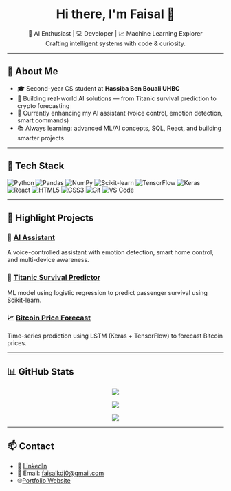 <h1 align="center">Hi there, I'm Faisal 👋</h1>
<p align="center">
  🧠 AI Enthusiast | 💻 Developer | 📈 Machine Learning Explorer  
  <br>Crafting intelligent systems with code & curiosity.
</p>

---

## 🚀 About Me

- 🎓 Second-year CS student at **Hassiba Ben Bouali UHBC**
- 🤖 Building real-world AI solutions — from Titanic survival prediction to crypto forecasting
- 🔭 Currently enhancing my AI assistant (voice control, emotion detection, smart commands)
- 📚 Always learning: advanced ML/AI concepts, SQL, React, and building smarter projects

---

## 🧠 Tech Stack

![Python](https://img.shields.io/badge/-Python-333?style=flat&logo=python)
![Pandas](https://img.shields.io/badge/-Pandas-150458?style=flat&logo=pandas)
![NumPy](https://img.shields.io/badge/-NumPy-013243?style=flat&logo=numpy)
![Scikit-learn](https://img.shields.io/badge/-Scikit--learn-F7931E?style=flat&logo=scikit-learn&logoColor=white)
![TensorFlow](https://img.shields.io/badge/-TensorFlow-FF6F00?style=flat&logo=tensorflow)
![Keras](https://img.shields.io/badge/-Keras-D00000?style=flat&logo=keras&logoColor=white)
![React](https://img.shields.io/badge/-React-20232a?style=flat&logo=react)
![HTML5](https://img.shields.io/badge/-HTML5-E34F26?style=flat&logo=html5&logoColor=white)
![CSS3](https://img.shields.io/badge/-CSS3-1572B6?style=flat&logo=css3)
![Git](https://img.shields.io/badge/-Git-F05032?style=flat&logo=git)
![VS Code](https://img.shields.io/badge/-VS%20Code-007ACC?style=flat&logo=visual-studio-code)

---

## 📂 Highlight Projects

### 🧠 [AI Assistant](https://github.com/AZWOLD/AETHER_AI_Assistant)
A voice-controlled assistant with emotion detection, smart home control, and multi-device awareness.

### 🎯 [Titanic Survival Predictor](https://github.com/AZWOLD/Titanic_PRE_ML)
ML model using logistic regression to predict passenger survival using Scikit-learn.

### 📈 [Bitcoin Price Forecast](https://github.com/AZWOLD/BitCoin_PRE_ML)
Time-series prediction using LSTM (Keras + TensorFlow) to forecast Bitcoin prices.

---

## 📊 GitHub Stats
<p align="center">
  <img src="https://github-readme-stats.vercel.app/api?username=AZWOLD&show_icons=true&theme=tokyonight&count_private=true" />
</p>
<p align="center">
  <img src="https://github-readme-streak-stats.herokuapp.com?user=AZWOLD&theme=tokyonight" />
</p>
<p align="center">
  <img src="https://github-readme-stats.vercel.app/api/top-langs/?username=AZWOLD&layout=compact&theme=tokyonight" />
</p>

---

## 📫 Contact

- 💼 [LinkedIn](https://www.linkedin.com/in/kaddour-djebbar-faycal-41452327a/)  
- 📨 Email: faisalkdj0@gmail.com  
- 🌐[Portfolio Website](https://portfolio-website-c144zdbz3-faisals-projects-a393ca68.vercel.app/)
